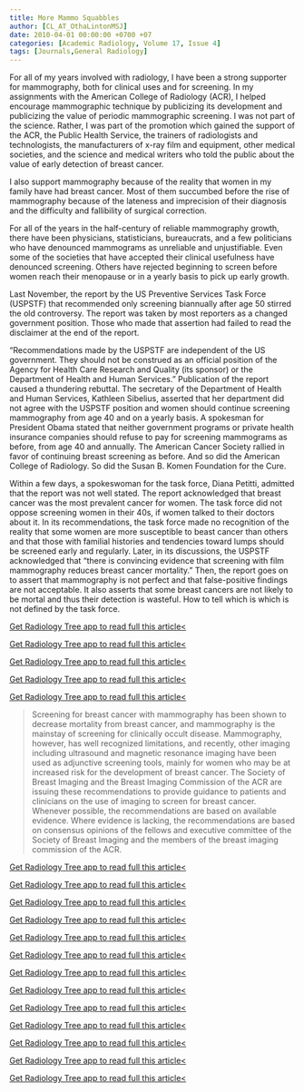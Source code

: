 ```yaml
---
title: More Mammo Squabbles
author: [CL_AT_OthaLintonMSJ]
date: 2010-04-01 00:00:00 +0700 +07
categories: [Academic Radiology, Volume 17, Issue 4]
tags: [Journals,General Radiology]
---
```

For all of my years involved with radiology, I have been a strong supporter for mammography, both for clinical uses and for screening. In my assignments with the American College of Radiology (ACR), I helped encourage mammographic technique by publicizing its development and publicizing the value of periodic mammographic screening. I was not part of the science. Rather, I was part of the promotion which gained the support of the ACR, the Public Health Service, the trainers of radiologists and technologists, the manufacturers of x-ray film and equipment, other medical societies, and the science and medical writers who told the public about the value of early detection of breast cancer.

I also support mammography because of the reality that women in my family have had breast cancer. Most of them succumbed before the rise of mammography because of the lateness and imprecision of their diagnosis and the difficulty and fallibility of surgical correction.

For all of the years in the half-century of reliable mammography growth, there have been physicians, statisticians, bureaucrats, and a few politicians who have denounced mammograms as unreliable and unjustifiable. Even some of the societies that have accepted their clinical usefulness have denounced screening. Others have rejected beginning to screen before women reach their menopause or in a yearly basis to pick up early growth.

Last November, the report by the US Preventive Services Task Force (USPSTF) that recommended only screening biannually after age 50 stirred the old controversy. The report was taken by most reporters as a changed government position. Those who made that assertion had failed to read the disclaimer at the end of the report.

“Recommendations made by the USPSTF are independent of the US government. They should not be construed as an official position of the Agency for Health Care Research and Quality (its sponsor) or the Department of Health and Human Services.” Publication of the report caused a thundering rebuttal. The secretary of the Department of Health and Human Services, Kathleen Sibelius, asserted that her department did not agree with the USPSTF position and women should continue screening mammography from age 40 and on a yearly basis. A spokesman for President Obama stated that neither government programs or private health insurance companies should refuse to pay for screening mammograms as before, from age 40 and annually. The American Cancer Society rallied in favor of continuing breast screening as before. And so did the American College of Radiology. So did the Susan B. Komen Foundation for the Cure.

Within a few days, a spokeswoman for the task force, Diana Petitti, admitted that the report was not well stated. The report acknowledged that breast cancer was the most prevalent cancer for women. The task force did not oppose screening women in their 40s, if women talked to their doctors about it. In its recommendations, the task force made no recognition of the reality that some women are more susceptible to beast cancer than others and that those with familial histories and tendencies toward lumps should be screened early and regularly. Later, in its discussions, the USPSTF acknowledged that “there is convincing evidence that screening with film mammography reduces breast cancer mortality.” Then, the report goes on to assert that mammography is not perfect and that false-positive findings are not acceptable. It also asserts that some breast cancers are not likely to be mortal and thus their detection is wasteful. How to tell which is which is not defined by the task force.

[Get Radiology Tree app to read full this article<](https://clinicalpub.com/app)

[Get Radiology Tree app to read full this article<](https://clinicalpub.com/app)

[Get Radiology Tree app to read full this article<](https://clinicalpub.com/app)

[Get Radiology Tree app to read full this article<](https://clinicalpub.com/app)

[Get Radiology Tree app to read full this article<](https://clinicalpub.com/app)

> Screening for breast cancer with mammography has been shown to decrease mortality from breast cancer, and mammography is the mainstay of screening for clinically occult disease. Mammography, however, has well recognized limitations, and recently, other imaging including ultrasound and magnetic resonance imaging have been used as adjunctive screening tools, mainly for women who may be at increased risk for the development of breast cancer. The Society of Breast Imaging and the Breast Imaging Commission of the ACR are issuing these recommendations to provide guidance to patients and clinicians on the use of imaging to screen for breast cancer. Whenever possible, the recommendations are based on available evidence. Where evidence is lacking, the recommendations are based on consensus opinions of the fellows and executive committee of the Society of Breast Imaging and the members of the breast imaging commission of the ACR.

[Get Radiology Tree app to read full this article<](https://clinicalpub.com/app)

[Get Radiology Tree app to read full this article<](https://clinicalpub.com/app)

[Get Radiology Tree app to read full this article<](https://clinicalpub.com/app)

[Get Radiology Tree app to read full this article<](https://clinicalpub.com/app)

[Get Radiology Tree app to read full this article<](https://clinicalpub.com/app)

[Get Radiology Tree app to read full this article<](https://clinicalpub.com/app)

[Get Radiology Tree app to read full this article<](https://clinicalpub.com/app)

[Get Radiology Tree app to read full this article<](https://clinicalpub.com/app)

[Get Radiology Tree app to read full this article<](https://clinicalpub.com/app)

[Get Radiology Tree app to read full this article<](https://clinicalpub.com/app)

[Get Radiology Tree app to read full this article<](https://clinicalpub.com/app)

[Get Radiology Tree app to read full this article<](https://clinicalpub.com/app)

[Get Radiology Tree app to read full this article<](https://clinicalpub.com/app)